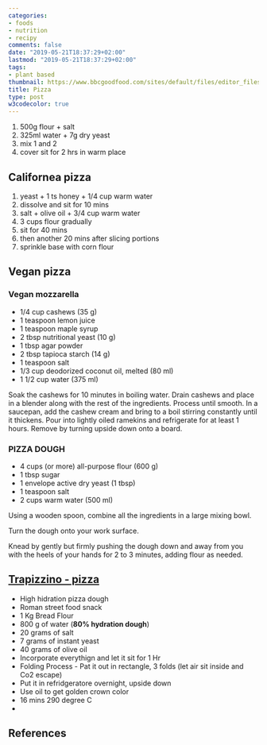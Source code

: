 ```yaml
---
categories:
- foods
- nutrition
- recipy
comments: false
date: "2019-05-21T18:37:29+02:00"
lastmod: "2019-05-21T18:37:29+02:00"
tags:
- plant based
thumbnail: https://www.bbcgoodfood.com/sites/default/files/editor_files/2017/11/plant-based-diet-guide-main-image-700-350.jpg
title: Pizza
type: post
w3codecolor: true
---
```


1. 500g flour + salt
2. 325ml water + 7g dry yeast
3. mix 1 and 2
4. cover sit for 2 hrs in warm place


## Californea pizza

1. yeast + 1 ts honey + 1/4 cup  warm water
2. dissolve and sit for 10 mins
3. salt + olive oil + 3/4 cup warm water
4. 3 cups flour gradually
5. sit for 40 mins
6. then another 20 mins after slicing portions
7. sprinkle base with corn flour

## Vegan pizza

### Vegan mozzarella

* 1/4 cup cashews (35 g)
* 1 teaspoon lemon juice
* 1 teaspoon maple syrup
* 2 tbsp nutritional yeast (10 g)
* 1 tbsp agar powder
* 2 tbsp tapioca starch (14 g)
* 1 teaspoon salt
* 1/3 cup deodorized coconut oil, melted (80 ml)
* 1 1/2 cup water (375 ml)


Soak the cashews for 10 minutes in boiling water.
Drain cashews and place in a blender along with the rest of the ingredients.
Process until smooth.
In a saucepan, add the cashew cream and bring to a boil stirring constantly until it thickens.
Pour into lightly oiled ramekins and refrigerate for at least 1 hours.
Remove by turning upside down onto a board.

### PIZZA DOUGH

* 4 cups (or more) all-purpose flour (600 g)
* 1 tbsp sugar
* 1 envelope active dry yeast (1 tbsp)
* 1 teaspoon salt
* 2 cups warm water (500 ml)


Using a wooden spoon, combine all the ingredients in a large mixing bowl.

Turn the dough onto your work surface.

Knead by gently but firmly pushing the dough down and away from you with the heels of your hands for 2 to 3 minutes, adding flour as needed.

## [Trapizzino - pizza](https://youtu.be/5E97QPjC9Xw)

* High hidration pizza dough
* Roman street food snack
* 1 Kg Bread Flour
* 800 g of water (**80% hydration dough**)
* 20 grams of salt
* 7 grams of instant yeast
* 40 grams of olive oil
* Incorporate everythign and let it sit for 1 Hr
* Folding Process - Pat it out in rectangle, 3 folds (let air sit inside and Co2 escape)
* Put it in refridgeratore overnight, upside down
* Use oil to get golden crown color
* 16 mins 290 degree C
*
## References

[^1]: [yt, Ultimate Vegan Pizza [From Scratch] | The Buddhist Chef](https://youtu.be/pkCdrnzUWvI)